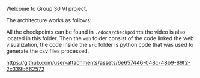 Welcome to Group 30 VI project,

The architecture works as follows:

All the checkpoints can be found in `./docs/checkpoints` the video is also located in this folder.
Then the `web` folder consist of the code linked the web visualization, the code inside the `src` folder is python code that was used to generate the csv files processed. 

https://github.com/user-attachments/assets/6e657446-048c-48b9-89f2-2c339b662572

